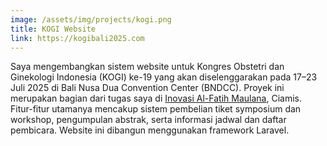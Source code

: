 ```yaml
---
image: /assets/img/projects/kogi.png
title: KOGI Website
link: https://kogibali2025.com
---
```


Saya mengembangkan sistem website untuk Kongres Obstetri dan Ginekologi Indonesia (KOGI) ke-19 yang akan diselenggarakan pada 17–23 Juli 2025 di Bali Nusa Dua Convention Center (BNDCC). Proyek ini merupakan bagian dari tugas saya di [Inovasi Al-Fatih Maulana](https://inovasialfatih.com), Ciamis. Fitur-fitur utamanya mencakup sistem pembelian tiket symposium dan workshop, pengumpulan abstrak, serta informasi jadwal dan daftar pembicara. Website ini dibangun menggunakan framework Laravel.
